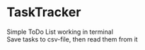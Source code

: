 # TaskTracker
Simple ToDo List working in terminal  
Save tasks to csv-file, then read them from it

